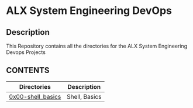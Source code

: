 # ALX System Engineering DevOps

## Description
This Repository contains all the directories for the ALX System Engineering Devops Projects

## CONTENTS

| Directories           | Description             |
| ----------------------| ------------------------|
| [0x00-shell_basics](https://github.com/mungwaagu/alx-system_engineering-devops/tree/master/0x00-shell_basics)       | Shell, Basics         |
